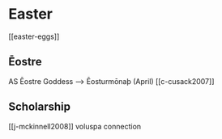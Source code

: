 # Easter
[[easter-eggs]]



## Ēostre
AS Ēostre Goddess --> Ēosturmōnaþ (April)
[[c-cusack2007]]



## Scholarship
[[j-mckinnell2008]] voluspa connection

